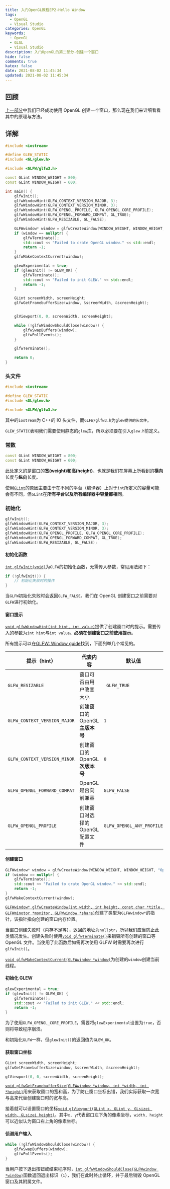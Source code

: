```yaml
---
title: 入门OpenGL教程EP2-Hello Window
tags:
  - OpenGL
  - Visual Studio
categories: OpenGL
keywords:
  - OpenGL
  - GLSL
  - Visual Studio
description: 入门OpenGL的第二部分-创建一个窗口
hide: false
comments: true
katex: false
date: 2021-08-02 11:45:34
updated: 2021-08-02 11:45:34
---
```


## 回顾

[上一部分](https://www.bmyjacks.cn/2021/opengl-env/)中我们已经成功使用 OpenGL 创建一个窗口，那么现在我们来详细看看其中的原理与方法。

## 详解

```cpp
#include <iostream>

#define GLEW_STATIC
#include <GL/glew.h>

#include <GLFW/glfw3.h>

const GLint WINDOW_WEIGHT = 800;
const GLint WINDOW_HEIGHT = 600;

int main() {
	glfwInit();
	glfwWindowHint(GLFW_CONTEXT_VERSION_MAJOR, 3);
	glfwWindowHint(GLFW_CONTEXT_VERSION_MINOR, 3);
	glfwWindowHint(GLFW_OPENGL_PROFILE, GLFW_OPENGL_CORE_PROFILE);
	glfwWindowHint(GLFW_OPENGL_FORWARD_COMPAT, GL_TRUE);
	glfwWindowHint(GLFW_RESIZABLE, GL_FALSE);

	GLFWwindow* window = glfwCreateWindow(WINDOW_WEIGHT, WINDOW_HEIGHT, "OpenGL", nullptr, nullptr);
	if (window == nullptr) {
		glfwTerminate();
		std::cout << "Failed to crate OpenGL window." << std::endl;
		return -1;
	}
	glfwMakeContextCurrent(window);

	glewExperimental = true;
	if (glewInit() != GLEW_OK) {
		glfwTerminate();
		std::cout << "Failed to init GLEW." << std::endl;
		return -1;
	}

	GLint screenWidth, screenHeight;
	glfwGetFramebufferSize(window, &screenWidth, &screenHeight);


	glViewport(0, 0, screenWidth, screenHeight);

	while (!glfwWindowShouldClose(window)) {
		glfwSwapBuffers(window);
		glfwPollEvents();
	}

	glfwTerminate();

	return 0;
}
```

### 头文件

```cpp
#include <iostream>

#define GLEW_STATIC
#include <GL/glew.h>

#include <GLFW/glfw3.h>
```

其中的`iostream`为 C++的 IO 头文件，而`GLFW/glfw3.h`为`glew提供的头文件`。

`GLEW_STATIC`表明我们需要使用静态的`glew`库，所以必须要在引入`glew.h`前定义。

### 常数

```cpp
const GLint WINDOW_WEIGHT = 800;
const GLint WINDOW_HEIGHT = 600;
```

此处定义的是窗口的**宽(weight)**和**高(height)**，也就是我们在屏幕上所看到的**横向**长度与**纵向**长度。

使用[`GLint`](https://www.khronos.org/opengl/wiki/OpenGL_Type)的原因主要由于在不同的平台（编译器）上对于`int`所定义的容量可能会有不同，但`GLint`在**所有平台以及所有编译器中容量都相同**。

### 初始化

```cpp
glfwInit();
glfwWindowHint(GLFW_CONTEXT_VERSION_MAJOR, 3);
glfwWindowHint(GLFW_CONTEXT_VERSION_MINOR, 3);
glfwWindowHint(GLFW_OPENGL_PROFILE, GLFW_OPENGL_CORE_PROFILE);
glfwWindowHint(GLFW_OPENGL_FORWARD_COMPAT, GL_TRUE);
glfwWindowHint(GLFW_RESIZABLE, GL_FALSE);
```

#### 初始化函数

[`int glfwInit(void)`](https://www.glfw.org/docs/latest/intro_guide.html#intro_init_init)为`GLFW`的初始化函数，无需传入参数，常见用法如下：

```cpp
if (!glfwInit()) {
    // 初始化失败时的操作
}
```

当`GLFW`初始化失败时会返回`GLFW_FALSE`。我们在 OpenGL 创建窗口之前需要对`GLFW`进行初始化。

#### 窗口提示

[`void glfwWindowHint(int hint, int value)`](https://www.glfw.org/docs/latest/group__window.html#ga7d9c8c62384b1e2821c4dc48952d2033)提供了创建窗口时的提示。需要传入的参数为`int hint`与`int value`。**必须在创建窗口之前使用提示**。

所有提示可以在[GLFW: Window guide](https://www.glfw.org/docs/latest/window_guide.html#window_hints)找到，下面列举几个常见的。

| 提示（hint）                 | 代表内容                         | 默认值                    | 解释                                                               |
| ---------------------------- | -------------------------------- | ------------------------- | ------------------------------------------------------------------ |
| `GLFW_RESIZABLE`             | 窗口可否由用户改变大小           | ` GLFW_TRUE`              | 窗口是否可以由用户拖动边缘更改大小                                 |
| `GLFW_CONTEXT_VERSION_MAJOR` | 创建窗口的 OpenGL**主版本号**    | `1`                       | 建议使用 GPU 能够支持的最新版本或`3`                               |
| `GLFW_CONTEXT_VERSION_MINOR` | 创建窗口的 OpenGL**次版本号**    | `0`                       | 建议使用 GPU 能够支持的最新版本或`3`                               |
| `GLFW_OPENGL_FORWARD_COMPAT` | OpenGL 是否向前兼容              | `GLFW_FALSE`              | 设置为`GLFW_FALSE`时，在之前版本拥有而当前版本删除了的函数不能使用 |
| `GLFW_OPENGL_PROFILE`        | 创建窗口时选择的 OpenGL 配置文件 | `GLFW_OPENGL_ANY_PROFILE` | 建议使用`GLFW_OPENGL_CORE_PROFILE`                                 |

#### 创建窗口

```cpp
GLFWwindow* window = glfwCreateWindow(WINDOW_WEIGHT, WINDOW_HEIGHT, "OpenGL", nullptr, nullptr);
if (window == nullptr) {
	glfwTerminate();
	std::cout << "Failed to crate OpenGL window." << std::endl;
	return -1;
}
glfwMakeContextCurrent(window);
```

[`GLFWwindow* glfwCreateWindow(int width, int height, const char *title, GLFWminotor *monitor, GLFWwindow *share)`](https://www.glfw.org/docs/latest/group__window.html#ga5c336fddf2cbb5b92f65f10fb6043344)创建了类型为`GLFWwindow*`的指针，该指针指向创建的窗口内存位置。

当窗口创建失败时（内存不足等），返回的地址为`nullptr`，所以我们应当防止此类情况发生。创建失败时使用[`void glfwTerminate()`](https://www.glfw.org/docs/latest/group__init.html#gaaae48c0a18607ea4a4ba951d939f0901)来销毁所有创建的窗口等 OpenGL 文件。当使用了此函数后如需再次使用 GLFW 时需要再次进行`glfwInit()`。

[`void glfwMakeContextCurrent(GLFWwindow *window)`](https://www.glfw.org/docs/latest/group__context.html#ga1c04dc242268f827290fe40aa1c91157)为创建的`window`创建当前线程。

#### 初始化 GLEW

```cpp
glewExperimental = true;
if (glewInit() != GLEW_OK) {
	glfwTerminate();
	std::cout << "Failed to init GLEW." << std::endl;
	return -1;
}
```

为了使用`GLFW_OPENGL_CORE_PROFILE`，需要将`glewExperimental`设置为`true`，否则将导致程序崩溃。

和初始化`GLFW`一样，但`glewInit()`的返回值为`GLEW_OK`。

#### 获取窗口坐标

```cpp
GLint screenWidth, screenHeight;
glfwGetFramebufferSize(window, &screenWidth, &screenHeight);

glViewport(0, 0, screenWidth, screenHeight);
```

[`void glfwGetFramebufferSize(GLFWwindow *window, int *width, int *height)`](https://www.glfw.org/docs/latest/group__window.html#ga0e2637a4161afb283f5300c7f94785c9)用来获取窗口的宽和高，为了防止窗口坐标出错，我们实际获取一次宽与高来代替创建窗口时的宽与高。

接着就可以设置窗口的坐标[`void glViewport(GLint x, GLint y, GLsizei width, GLsizei height)`](https://www.khronos.org/registry/OpenGL-Refpages/gl4/html/glViewport.xhtml)。其中`x, y`代表窗口左下角的像素坐标，`width, height`可以近似认为窗口右上角的像素坐标。

#### 侦测用户输入

```cpp
while (!glfwWindowShouldClose(window)) {
	glfwSwapBuffers(window);
	glfwPollEvents();
}
```

当用户按下退出按钮或结束程序时，[`int glfwWindowShouldClose(GLFWwindow *window)`](https://www.glfw.org/docs/latest/group__window.html#ga24e02fbfefbb81fc45320989f8140ab5)函数返回退出标识（`1`），我们在此时终止循环，并于最后销毁 OpenGL 窗口及其附属文件。
